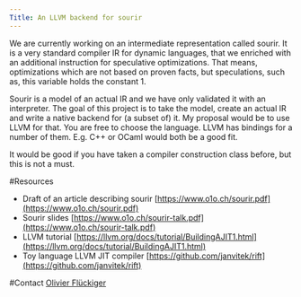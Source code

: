 ```yaml
---
Title: An LLVM backend for sourir
---
```


We are currently working on an intermediate representation called sourir.
It is a very standard compiler IR for dynamic languages, that we enriched with an additional instruction for speculative optimizations. That means, optimizations which are not based on proven facts, but speculations, such as, this variable holds the constant 1.

Sourir is a model of an actual IR and we have only validated it with an interpreter.
The goal of this project is to take the model, create an actual IR and write a native
backend for (a subset of) it. My proposal would be to use LLVM for that. You are free to choose the language. LLVM has bindings for a number of them. E.g. C\+\+ or OCaml would both be a good fit.

It would be good if you have taken a compiler construction class before, but this is not a must.

#Resources


- Draft of an article describing sourir [https://www.o1o.ch/sourir.pdf](https://www.o1o.ch/sourir.pdf)
- Sourir slides [https://www.o1o.ch/sourir-talk.pdf](https://www.o1o.ch/sourir-talk.pdf)
- LLVM tutorial [https://llvm.org/docs/tutorial/BuildingAJIT1.html](https://llvm.org/docs/tutorial/BuildingAJIT1.html)
- Toy language LLVM JIT compiler [https://github.com/janvitek/rift](https://github.com/janvitek/rift)

#Contact
[Olivier Flückiger](%base_url%/staff/oli)
